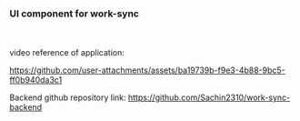 <h3>UI component for work-sync</h3> <br><br>
video reference of application: 

https://github.com/user-attachments/assets/ba19739b-f9e3-4b88-9bc5-ff0b940da3c1

Backend github repository link:
https://github.com/Sachin2310/work-sync-backend

